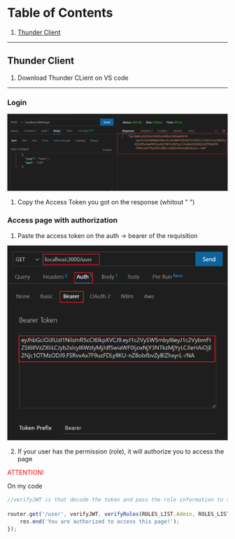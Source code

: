 # Table of Contents

  1. [Thunder Client](#thunder-client)


---

## Thunder Client

1) Download Thunder CLient on VS code

---

### Login

![image](img/login.png)

1) Copy the Access Token you got on the response (whitout " ")


### Access page with authorization

1) Paste the access token on the auth -> bearer of the requisition

![image](img/bearerToken.png)

2) If your user has the permission (role), it will authorize you to access the page


<span style="color:red">ATTENTION!</span>

On my code

```javascript
//verifyJWT is that decode the token and pass the role information to the request. I need to call it before verifyRoles!

router.get('/user', verifyJWT, verifyRoles(ROLES_LIST.Admin, ROLES_LIST.User), (req, res) => {
    res.end('You are authorized to access this page!');
});

```
